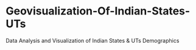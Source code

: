 # Geovisualization-Of-Indian-States-UTs
Data Analysis and Visualization of Indian States &amp; UTs Demographics
